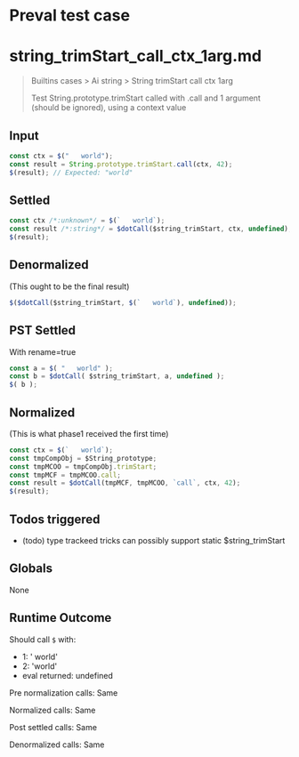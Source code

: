# Preval test case

# string_trimStart_call_ctx_1arg.md

> Builtins cases > Ai string > String trimStart call ctx 1arg
>
> Test String.prototype.trimStart called with .call and 1 argument (should be ignored), using a context value

## Input

`````js filename=intro
const ctx = $("   world");
const result = String.prototype.trimStart.call(ctx, 42);
$(result); // Expected: "world"
`````


## Settled


`````js filename=intro
const ctx /*:unknown*/ = $(`   world`);
const result /*:string*/ = $dotCall($string_trimStart, ctx, undefined);
$(result);
`````


## Denormalized
(This ought to be the final result)

`````js filename=intro
$($dotCall($string_trimStart, $(`   world`), undefined));
`````


## PST Settled
With rename=true

`````js filename=intro
const a = $( "   world" );
const b = $dotCall( $string_trimStart, a, undefined );
$( b );
`````


## Normalized
(This is what phase1 received the first time)

`````js filename=intro
const ctx = $(`   world`);
const tmpCompObj = $String_prototype;
const tmpMCOO = tmpCompObj.trimStart;
const tmpMCF = tmpMCOO.call;
const result = $dotCall(tmpMCF, tmpMCOO, `call`, ctx, 42);
$(result);
`````


## Todos triggered


- (todo) type trackeed tricks can possibly support static $string_trimStart


## Globals


None


## Runtime Outcome


Should call `$` with:
 - 1: ' world'
 - 2: 'world'
 - eval returned: undefined

Pre normalization calls: Same

Normalized calls: Same

Post settled calls: Same

Denormalized calls: Same
